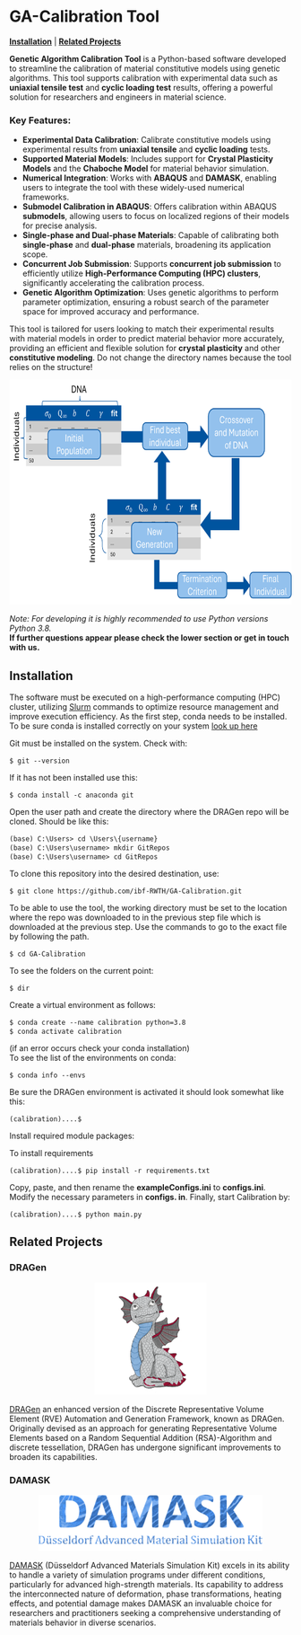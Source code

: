 <h1> GA-Calibration Tool </h1>

<!--## Overview-->
<!--![logo](docs/GUI.PNG)-->

 [**Installation**](#Installation)
| [**Related Projects**](#Related-Projects)


**Genetic Algorithm Calibration Tool** is a Python-based software developed to streamline the calibration of material constitutive models using genetic algorithms. This tool supports calibration with experimental data such as **uniaxial tensile test** and **cyclic loading test** results, offering a powerful solution for researchers and engineers in material science.
### Key Features:
- **Experimental Data Calibration**: Calibrate constitutive models using experimental results from **uniaxial tensile** and **cyclic loading** tests.
- **Supported Material Models**: Includes support for **Crystal Plasticity Models** and the **Chaboche Model** for material behavior simulation.
- **Numerical Integration**: Works with **ABAQUS** and **DAMASK**, enabling users to integrate the tool with these widely-used numerical frameworks.
- **Submodel Calibration in ABAQUS**: Offers calibration within ABAQUS **submodels**, allowing users to focus on localized regions of their models for precise analysis.
- **Single-phase and Dual-phase Materials**: Capable of calibrating both **single-phase** and **dual-phase** materials, broadening its application scope.
- **Concurrent Job Submission**: Supports **concurrent job submission** to efficiently utilize **High-Performance Computing (HPC) clusters**, significantly accelerating the calibration process.
- **Genetic Algorithm Optimization**: Uses genetic algorithms to perform parameter optimization, ensuring a robust search of the parameter space for improved accuracy and performance.

This tool is tailored for users looking to match their experimental results with material models in order to predict material behavior more accurately, providing an efficient and flexible solution for **crystal plasticity** and other **constitutive modeling**.
Do not change the directory names because the tool relies on the structure!
<p align="left"><img src="docs/GA_logo.png" height="400" alt=""> </img></p>

_Note: For developing it is highly recommended to use Python versions Python 3.8._<br>
**If further questions appear please check the lower section or get in touch with us.**


## Installation
The software must be executed on a high-performance computing (HPC) cluster, utilizing [Slurm](https://slurm.schedmd.com/quickstart.html) commands to optimize resource management and improve execution efficiency.
As the first step, conda needs to be installed.
To be sure conda is installed correctly on your system [look up here](https://docs.conda.io/projects/conda/en/latest/user-guide/install/index.html)<br>

Git must be installed on the system. Check with:
```
$ git --version
```
If it has not been installed use this:
```
$ conda install -c anaconda git
```
Open the user path and create the directory where the DRAGen repo will be cloned.
Should be like this:
```
(base) C:\Users> cd \Users\{username}
(base) C:\Users\username> mkdir GitRepos
(base) C:\Users\username> cd GitRepos
```
To clone this repository into the desired destination, use:<br>
```
$ git clone https://github.com/ibf-RWTH/GA-Calibration.git
```
To be able to use the tool, the working directory must be set to the location where the repo was downloaded to in the previous step file which is downloaded at the previous step.
Use the commands to go to the exact file by following the path.
```
$ cd GA-Calibration
```
To see the folders on the current point:
```
$ dir
```
Create a virtual environment as follows:<br>
```
$ conda create --name calibration python=3.8
$ conda activate calibration
```
(if an error occurs check your conda installation)<br>
To see the list of the environments on conda:
```
$ conda info --envs
```
Be sure the DRAGen environment is activated it should look somewhat like this:<br>
```
(calibration)....$
```
Install required module packages:

To install requirements
```
(calibration)....$ pip install -r requirements.txt
```

Copy, paste, and then rename the **exampleConfigs.ini** to **configs.ini**. Modify the necessary parameters in **configs. in**. Finally, start Calibration by:<br>
```
(calibration)....$ python main.py
```

## Related Projects

### DRAGen
<p align="center"><img src="docs/DRAGen_logo.png" height="200" alt="DRAGen logo"> </img></p>

[DRAGen](https://github.com/ibf-RWTH/DRAGen) an enhanced version of the Discrete Representative Volume Element (RVE) Automation and Generation Framework, known as DRAGen. Originally devised as an approach for generating Representative Volume Elements based on a Random Sequential Addition (RSA)-Algorithm and discrete tessellation, DRAGen has undergone significant improvements to broaden its capabilities.



### DAMASK
<p align="center"><img src="docs/DAMASK_banner.png" height="100" alt="DAMASK banner"> </img></p>

[DAMASK](https://damask.mpie.de/index.html) (Düsseldorf Advanced Materials Simulation Kit) excels in its ability to handle a variety of simulation programs under different conditions, particularly for advanced high-strength materials. Its capability to address the interconnected nature of deformation, phase transformations, heating effects, and potential damage makes DAMASK an invaluable choice for researchers and practitioners seeking a comprehensive understanding of materials behavior in diverse scenarios.










